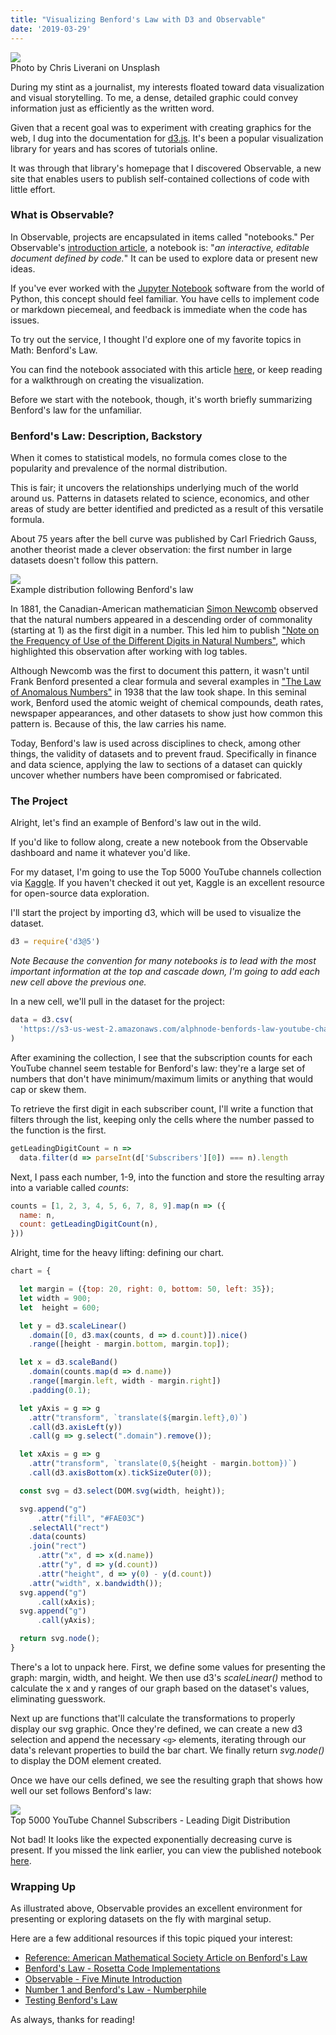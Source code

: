 ```yaml
---
title: "Visualizing Benford's Law with D3 and Observable"
date: '2019-03-29'
---
```


<div id="img-container">
<img id="stats-img" src="./images/stats.jpg">
<div class="src-container"><span class="source">Photo by Chris Liverani on Unsplash</span></div>
</div>

During my stint as a journalist, my interests floated toward data visualization and visual storytelling. To me, a dense, detailed graphic could convey information just as efficiently as the written word.

Given that a recent goal was to experiment with creating graphics for the web, I dug into the documentation for <a href="https://d3js.org/" target="_blank">d3.js</a>. It's been a popular visualization library for years and has scores of tutorials online.

It was through that library's homepage that I discovered Observable, a new site that enables users to publish self-contained collections of code with little effort.

### What is Observable?

In Observable, projects are encapsulated in items called "notebooks." Per Observable's <a href="https://observablehq.com/@observablehq/introduction-to-notebooks" target="_blank">introduction article</a>, a notebook is: "_an interactive, editable document defined by code._" It can be used to explore data or present new ideas.

If you've ever worked with the <a href="https://jupyter.org/" target="_blank">Jupyter Notebook</a> software from the world of Python, this concept should feel familiar. You have cells to implement code or markdown piecemeal, and feedback is immediate when the code has issues.

To try out the service, I thought I'd explore one of my favorite topics in Math: Benford's Law.

You can find the notebook associated with this article <a href="https://observablehq.com/@alephnode/benfords-law-top-5000-youtube-channels-edition" target="_blank">here</a>, or keep reading for a walkthrough on creating the visualization.

Before we start with the notebook, though, it's worth briefly summarizing Benford's law for the unfamiliar.

### Benford's Law: Description, Backstory

When it comes to statistical models, no formula comes close to the popularity and prevalence of the normal distribution.

This is fair; it uncovers the relationships underlying much of the world around us. Patterns in datasets related to science, economics, and other areas of study are better identified and predicted as a result of this versatile formula.

About 75 years after the bell curve was published by Carl Friedrich Gauss, another theorist made a clever observation: the first number in large datasets doesn't follow this pattern.

<div id="img-container">
<img id="benford-img" src="./images/benford_example.png">
<div class="src-container"><span class="source">Example distribution following Benford's law</span></div>
</div>

In 1881, the Canadian-American mathematician <a href="https://www.britannica.com/biography/Simon-Newcomb" target="_blank">Simon Newcomb</a> observed that the natural numbers appeared in a descending order of commonality (starting at 1) as the first digit in a number. This led him to publish <a href="http://www.uvm.edu/pdodds/files/papers/others/1881/newcomb1881a.pdf" target="_blank">"Note on the Frequency of Use of the Different Digits in Natural Numbers"</a>, which highlighted this observation after working with log tables.

Although Newcomb was the first to document this pattern, it wasn't until Frank Benford presented a clear formula and several examples in <a href="https://www.scribd.com/document/209534421/The-Law-of-Anomalous-Numbers" target="_blank">"The Law of Anomalous Numbers"</a> in 1938 that the law took shape. In this seminal work, Benford used the atomic weight of chemical compounds, death rates, newspaper appearances, and other datasets to show just how common this pattern is. Because of this, the law carries his name.

Today, Benford's law is used across disciplines to check, among other things, the validity of datasets and to prevent fraud. Specifically in finance and data science, applying the law to sections of a dataset can quickly uncover whether numbers have been compromised or fabricated.

### The Project

Alright, let's find an example of Benford's law out in the wild.

If you'd like to follow along, create a new notebook from the Observable dashboard and name it whatever you'd like.

For my dataset, I'm going to use the Top 5000 YouTube channels collection via <a href="https://www.kaggle.com/mdhrumil/top-5000-youtube-channels-data-from-socialblade" target="_blank">Kaggle</a>. If you haven't checked it out yet, Kaggle is an excellent resource for open-source data exploration.

I'll start the project by importing d3, which will be used to visualize the dataset.

```javascript
d3 = require('d3@5')
```

_Note Because the convention for many notebooks is to lead with the most important information at the top and cascade down, I'm going to add each new cell above the previous one._

In a new cell, we'll pull in the dataset for the project:

```javascript
data = d3.csv(
  'https://s3-us-west-2.amazonaws.com/alphnode-benfords-law-youtube-channel-stats/data.csv'
)
```

After examining the collection, I see that the subscription counts for each YouTube channel seem testable for Benford's law: they're a large set of numbers that don't have minimum/maximum limits or anything that would cap or skew them.

To retrieve the first digit in each subscriber count, I'll write a function that filters through the list, keeping only the cells where the number passed to the function is the first.

```javascript
getLeadingDigitCount = n =>
  data.filter(d => parseInt(d['Subscribers'][0]) === n).length
```

Next, I pass each number, 1-9, into the function and store the resulting array into a variable called _counts_:

```javascript
counts = [1, 2, 3, 4, 5, 6, 7, 8, 9].map(n => ({
  name: n,
  count: getLeadingDigitCount(n),
}))
```

Alright, time for the heavy lifting: defining our chart.

```javascript
chart = {

  let margin = ({top: 20, right: 0, bottom: 50, left: 35});
  let width = 900;
  let  height = 600;

  let y = d3.scaleLinear()
    .domain([0, d3.max(counts, d => d.count)]).nice()
    .range([height - margin.bottom, margin.top]);

  let x = d3.scaleBand()
    .domain(counts.map(d => d.name))
    .range([margin.left, width - margin.right])
    .padding(0.1);

  let yAxis = g => g
    .attr("transform", `translate(${margin.left},0)`)
    .call(d3.axisLeft(y))
    .call(g => g.select(".domain").remove());

  let xAxis = g => g
    .attr("transform", `translate(0,${height - margin.bottom})`)
    .call(d3.axisBottom(x).tickSizeOuter(0));

  const svg = d3.select(DOM.svg(width, height));

  svg.append("g")
      .attr("fill", "#FAE03C")
    .selectAll("rect")
    .data(counts)
    .join("rect")
      .attr("x", d => x(d.name))
      .attr("y", d => y(d.count))
      .attr("height", d => y(0) - y(d.count))
    .attr("width", x.bandwidth());
  svg.append("g")
      .call(xAxis);
  svg.append("g")
      .call(yAxis);

  return svg.node();
}
```

There's a lot to unpack here. First, we define some values for presenting the graph: margin, width, and height. We then use d3's _scaleLinear()_ method to calculate the x and y ranges of our graph based on the dataset's values, eliminating guesswork.

Next up are functions that'll calculate the transformations to properly display our svg graphic. Once they're defined, we can create a new d3 selection and append the necessary `<g>` elements, iterating through our data's relevant properties to build the bar chart. We finally return _svg.node()_ to display the DOM element created.

Once we have our cells defined, we see the resulting graph that shows how well our set follows Benford's law:

<div id="img-container">
<img id="benford-img" src="./images/benford-youtube.png">
<div class="src-container"><span class="source">Top 5000 YouTube Channel Subscribers - Leading Digit Distribution</span></div>
</div>

Not bad! It looks like the expected exponentially decreasing curve is present. If you missed the link earlier, you can view the published notebook <a href="https://observablehq.com/@alephnode/benfords-law-top-5000-youtube-channels-edition" target="_blank">here</a>.

### Wrapping Up

As illustrated above, Observable provides an excellent environment for presenting or exploring datasets on the fly with marginal setup.

Here are a few additional resources if this topic piqued your interest:

- <a href="http://www.ams.org/publicoutreach/feature-column/fcarc-newcomb" target="_blank">Reference: American Mathematical Society Article on Benford's Law</a>
- <a href="https://rosettacode.org/wiki/Benford%27s_law" target="_blank">Benford's Law - Rosetta Code Implementations</a>
- <a href="https://observablehq.com/@observablehq/five-minute-introduction" target="_blank">Observable - Five Minute Introduction</a>
- <a href="https://www.youtube.com/watch?v=XXjlR2OK1kM" target="_blank">Number 1 and Benford's Law - Numberphile</a>
- <a href="http://testingbenfordslaw.com/" target="_blank">Testing Benford's Law</a>

As always, thanks for reading!
